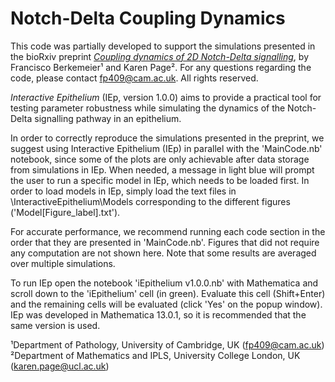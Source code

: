 # Notch-Delta Coupling Dynamics

This code was partially developed to support the simulations presented in the bioRxiv preprint [*Coupling dynamics of 2D Notch-Delta signalling*](https://doi.org/10.1101/2022.12.27.521688), by Francisco Berkemeier¹ and Karen Page². For any questions regarding the code, please contact fp409@cam.ac.uk. All rights reserved.

*Interactive Epithelium* (IEp, version 1.0.0) aims to provide a practical tool for testing parameter robustness while simulating the dynamics of the Notch-Delta signalling pathway in an epithelium.

In order to correctly reproduce the simulations presented in the preprint, we suggest using Interactive Epithelium (IEp) in parallel with the 'MainCode.nb' notebook, since some of the plots are only achievable after data storage from simulations in IEp. When needed, a message in light blue will prompt the user to run a specific model in IEp, which needs to be loaded first. In order to load models in IEp, simply load the text files in \InteractiveEpithelium\Models corresponding to the different figures ('Model[Figure_label].txt').

For accurate performance, we recommend running each code section in the order that they are presented in 'MainCode.nb'. Figures that did not require any computation are not shown here. Note that some results are averaged over multiple simulations.

To run IEp open the notebook 'iEpithelium v1.0.0.nb' with Mathematica and scroll down to the 'iEpithelium' cell (in green). Evaluate this cell (Shift+Enter) and the remaining cells will be evaluated (click 'Yes' on the popup window). IEp was developed in Mathematica 13.0.1, so it is recommended that the same version is used.


¹Department of Pathology, University of Cambridge, UK (fp409@cam.ac.uk)<br />
²Department of Mathematics and IPLS, University College London, UK (karen.page@ucl.ac.uk)
